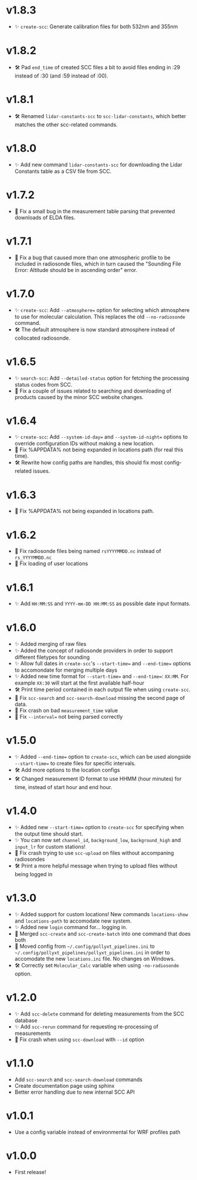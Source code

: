 # v1.8.3
- ✨ `create-scc`: Generate calibration files for both 532nm and 355nm

# v1.8.2
- 🛠 Pad `end_time` of created SCC files a bit to avoid files ending in :29 instead of :30 (and :59 instead of :00).

# v1.8.1
- 🛠 Renamed `lidar-constants-scc` to `scc-lidar-constants`, which better matches the other scc-related commands.

# v1.8.0
- ✨ Add new command `lidar-constants-scc` for downloading the Lidar Constants table as a CSV file from SCC.

# v1.7.2
- 🐜 Fix a small bug in the measurement table parsing that prevented downloads of ELDA files.

# v1.7.1
- 🐜 Fix a bug that caused more than one atmospheric profile to be included in radiosonde files, which in turn caused the "Sounding File Error: Altitude should be in ascending order" error.

# v1.7.0
- ✨ `create-scc`: Add `--atmosphere=` option for selecting which atmosphere to use for molecular calculation. This replaces the old `--no-radiosonde` command.
- 🛠 The default atmosphere is now standard atmosphere instead of collocated radiosonde.

# v1.6.5
- ✨ `search-scc`: Add `--detailed-status` option for fetching the processing status codes from SCC.
- 🐜 Fix a couple of issues related to searching and downloading of products caused by the minor SCC website changes.

# v1.6.4
- ✨ `create-scc`: Add `--system-id-day=` and `--system-id-night=` options to override configuration IDs without making a new location.
- 🐜 Fix %APPDATA% not being expanded in locations path (for real this time).
- 🛠 Rewrite how config paths are handles, this should fix most config-related issues.

# v1.6.3
- 🐜 Fix %APPDATA% not being expanded in locations path.

# v1.6.2
- 🐜 Fix radiosonde files being named `rsYYYYMMDD.nc` instead of `rs_YYYYMMDD.nc`
- 🐜 Fix loading of user locations

# v1.6.1
- ✨ Add `HH:MM:SS` and `YYYY-mm-DD HH:MM:SS` as possible date input formats.

# v1.6.0
- ✨ Added merging of raw files
- ✨ Added the concept of radiosonde providers in order to support different filetypes for sounding
- ✨ Allow full dates in `create-scc`'s `--start-time=` and `--end-time=` options to accomondate for merging multiple days
- ✨ Added new time format for `--start-time=` and `--end-time=`: `XX:MM`. For example `XX:30` will start at the first available half-hour
- 🛠 Print time period contained in each output file when using `create-scc`.
- 🐜 Fix `scc-search` and `scc-search-download` missing the second page of data.
- 🐜 Fix crash on bad `measurement_time` value
- 🐜 Fix `--interval=` not being parsed correctly

# v1.5.0
- ✨ Added `--end-time=` option to `create-scc`, which can be used alongside `--start-time=` to create files for specific
  intervals.
- 🛠 Add more options to the location configs
- 🛠 Changed measurement ID format to use HHMM (hour minutes) for time, instead of start hour and end hour.

# v1.4.0
- ✨ Added new `--start-time=` option to `create-scc` for specifying when the output time should start.
- ✨ You can now set `channel_id`, `background_low`, `background_high` and `input_lr` for custom stations!
- 🐜 Fix crash trying to use `scc-upload` on files without accompaning radiosondes
- 🛠 Print a more helpful message when trying to upload files without being logged in

# v1.3.0
- ✨ Added support for custom locations! New commands `locations-show` and `locations-path` to accomodate new system.
- ✨ Added new `login` command for... logging in.
- 🚨 Merged `scc-create` and `scc-create-batch` into one command that does both
- 🚨 Moved config from `~/.config/pollyxt_pipelines.ini` to `~/.config/pollyxt_pipelines/pollyxt_pipelines.ini` in order
  to accomodate the new `locations.ini` file. No changes on Windows.
- 🛠 Correctly set `Molecular_Calc` variable when using `-no-radiosonde` option.

# v1.2.0
- ✨ Add `scc-delete` command for deleting measurements from the SCC database
- ✨ Add `scc-rerun` command for requesting re-processing of measurements
- 🐜 Fix crash when using `scc-download` with `--id` option

# v1.1.0
- Add `scc-search` and `scc-search-download` commands
- Create documentation page using sphinx
- Better error handling due to new internal SCC API

# v1.0.1
- Use a config variable instead of environmental for WRF profiles path

# v1.0.0
- First release!